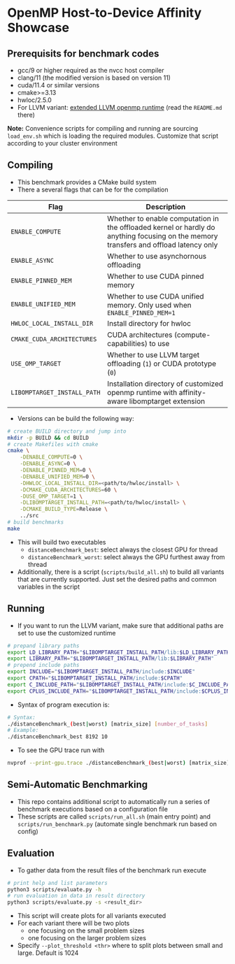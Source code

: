 # OpenMP Host-to-Device Affinity Showcase

## Prerequisits for benchmark codes

- gcc/9 or higher required as the nvcc host compiler
- clang/11 (the modified version is based on version 11)
- cuda/11.4 or similar versions
- cmake>=3.13
- hwloc/2.5.0
- For LLVM variant: [extended LLVM openmp runtime](https://github.com/RWTH-HPC/llvm-project/tree/thread-to-device-affinity/openmp) (read the `README.md` there)

**Note:** Convenience scripts for compiling and running are sourcing `load_env.sh` which is loading the required modules. Customize that script according to your cluster environment  

## Compiling
* This benchmark provides a CMake build system
* There a several flags that can be for the compilation

| Flag | Description |
|---|---|
| `ENABLE_COMPUTE` | Whether to enable computation in the offloaded kernel or hardly do anything focusing on the memory transfers and offload latency only |
| `ENABLE_ASYNC` | Whether to use asynchornous offloading |
| `ENABLE_PINNED_MEM` | Whether to use CUDA pinned memory |
| `ENABLE_UNIFIED_MEM` | Whether to use CUDA unified memory. Only used when `ENABLE_PINNED_MEM=1` |
| `HWLOC_LOCAL_INSTALL_DIR` | Install directory for hwloc |
| `CMAKE_CUDA_ARCHITECTURES` | CUDA architectures (compute-capabilities) to use |
| `USE_OMP_TARGET` | Whether to use LLVM target offloading (`1`) or CUDA prototype (`0`) |
| `LIBOMPTARGET_INSTALL_PATH` | Installation directory of customized openmp runtime with affinity-aware libomptarget extension |

* Versions can be build the following way:
```bash
# create BUILD directory and jump into
mkdir -p BUILD && cd BUILD
# create Makefiles with cmake
cmake \
    -DENABLE_COMPUTE=0 \
    -DENABLE_ASYNC=0 \
    -DENABLE_PINNED_MEM=0 \
    -DENABLE_UNIFIED_MEM=0 \
    -DHWLOC_LOCAL_INSTALL_DIR=<path/to/hwloc/install> \
    -DCMAKE_CUDA_ARCHITECTURES=60 \
    -DUSE_OMP_TARGET=1 \
    -DLIBOMPTARGET_INSTALL_PATH=<path/to/hwloc/install> \
    -DCMAKE_BUILD_TYPE=Release \
    ../src
# build benchmarks
make
```
* This will build two executables
  * `distanceBenchmark_best`: select always the closest GPU for thread
  * `distanceBenchmark_worst`: select always the GPU furthest away from thread
* Additionally, there is a script (`scripts/build_all.sh`) to build all variants that are currently supported. Just set the desired paths and common variables in the script

## Running
* If you want to run the LLVM variant, make sure that additional paths are set to use the customized runtime
```bash
# prepand library paths
export LD_LIBRARY_PATH="$LIBOMPTARGET_INSTALL_PATH/lib:$LD_LIBRARY_PATH"
export LIBRARY_PATH="$LIBOMPTARGET_INSTALL_PATH/lib:$LIBRARY_PATH"
# prepend include paths
export INCLUDE="$LIBOMPTARGET_INSTALL_PATH/include:$INCLUDE"
export CPATH="$LIBOMPTARGET_INSTALL_PATH/include:$CPATH"
export C_INCLUDE_PATH="$LIBOMPTARGET_INSTALL_PATH/include:$C_INCLUDE_PATH"
export CPLUS_INCLUDE_PATH="$LIBOMPTARGET_INSTALL_PATH/include:$CPLUS_INCLUDE_PATH"
```
* Syntax of program execution is:
```bash
# Syntax:
./distanceBenchmark_(best|worst) [matrix_size] [number_of_tasks]
# Example:
./distanceBenchmark_best 8192 10
```
* To see the GPU trace run with
```bash
nvprof --print-gpu.trace ./distanceBenchmark_(best|worst) [matrix_size] [number_of_tasks]
```

## Semi-Automatic Benchmarking
* This repo contains additional script to automatically run a series of benchmark executions based on a configuration file
* These scripts are called `scripts/run_all.sh` (main entry point) and `scripts/run_benchmark.py` (automate single benchmark run based on config)

## Evaluation
* To gather data from the result files of the benchmark run execute
```bash
# print help and list parameters
python3 scripts/evaluate.py -h
# run evaluation in data in result directory
python3 scripts/evaluate.py -s <result_dir>
```
* This script will create plots for all variants executed
* For each variant there will be two plots
  * one focusing on the small problem sizes
  * one focusing on the larger problem sizes
* Specify `--plot_threshold <thr>` where to split plots between small and large. Default is 1024
  